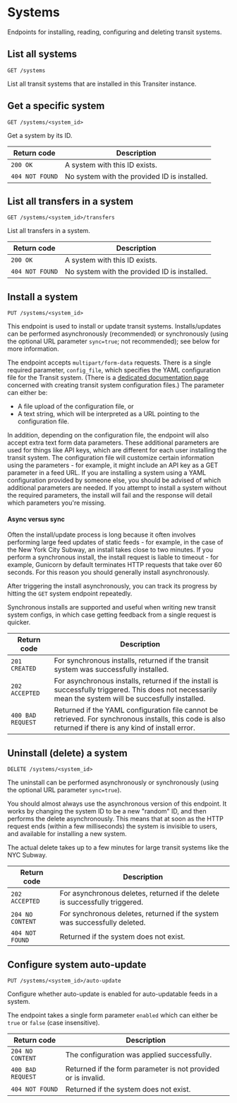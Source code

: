 # Systems


Endpoints for installing, reading, configuring and deleting transit systems.

## List all systems

`GET /systems`


List all transit systems that are installed in this Transiter instance.

## Get a specific system

`GET /systems/<system_id>`


Get a system by its ID.

Return code | Description
------------|-------------
`200 OK` | A system with this ID exists.
`404 NOT FOUND` | No system with the provided ID is installed.

## List all transfers in a system

`GET /systems/<system_id>/transfers`


List all transfers in a system.

Return code | Description
------------|-------------
`200 OK` | A system with this ID exists.
`404 NOT FOUND` | No system with the provided ID is installed.

## Install a system

`PUT /systems/<system_id>`


This endpoint is used to install or update transit systems.
Installs/updates can be performed asynchronously (recommended)
or synchronously (using the optional URL parameter `sync=true`; not recommended);
see below for more information.

The endpoint accepts `multipart/form-data` requests.
There is a single required parameter, `config_file`, which
specifies the YAML configuration file for the Transit system.
(There is a [dedicated documentation page](systems.md) concerned with creating transit system configuration files.)
The parameter can either be:

- A file upload of the configuration file, or
- A text string, which will be interpreted as a URL pointing to the configuration file.

In addition, depending on the configuration file, the endpoint will also accept extra text form data parameters.
These additional parameters are used for things like API keys, which are different
for each user installing the transit system.
The configuration file will customize certain information using the parameters -
    for example, it might include an API key as a GET parameter in a feed URL.
If you are installing a system using a YAML configuration provided by someone else, you
 should be advised of which additional parameters are needed.
If you attempt to install a system without the required parameters, the install will fail and
the response will detail which parameters you're missing.

#### Async versus sync

Often the install/update process is long because it often involves performing
large feed updates
of static feeds - for example, in the case of the New York City Subway,
an install takes close to two minutes.
If you perform a synchronous install, the install request is liable
to timeout - for example, Gunicorn by default terminates HTTP
requests that take over 60 seconds.
For this reason you should generally install asynchronously.

After triggering the install asynchronously, you can track its
progress by hitting the `GET` system endpoint repeatedly.

Synchronous installs are supported and useful when writing new
transit system configs, in which case getting feedback from a single request
is quicker.

Return code         | Description
--------------------|-------------
`201 CREATED`       | For synchronous installs, returned if the transit system was successfully installed.
`202 ACCEPTED`      | For asynchronous installs, returned if the install is successfully triggered. This does not necessarily mean the system will be succesfully installed.
`400 BAD REQUEST`   | Returned if the YAML configuration file cannot be retrieved. For synchronous installs, this code is also returned if there is any kind of install error.

## Uninstall (delete) a system

`DELETE /systems/<system_id>`


The uninstall can be performed asynchronously or synchronously (using the
optional URL parameter `sync=true`).

You should almost always use the asynchronous version of this endpoint.
It works by changing the system ID to be a new "random" ID, and then performs
the delete asynchronously.
This means that at soon as the HTTP request ends (within a few milliseconds)
the system is invisible to users, and available for installing a new system.

The actual delete takes up to a few minutes for large transit systems like
the NYC Subway.

Return code         | Description
--------------------|-------------
`202 ACCEPTED`      | For asynchronous deletes, returned if the delete is successfully triggered.
`204 NO CONTENT`    | For synchronous deletes, returned if the system was successfully deleted.
`404 NOT FOUND`     | Returned if the system does not exist.

## Configure system auto-update

`PUT /systems/<system_id>/auto-update`


Configure whether auto-update is enabled for
 auto-updatable feeds in a system.

The endpoint takes a single form parameter `enabled`
which can either be `true` or `false` (case insensitive).

Return code         | Description
--------------------|-------------
`204 NO CONTENT`    | The configuration was applied successfully.
`400 BAD REQUEST`   | Returned if the form parameter is not provided or is invalid.
`404 NOT FOUND`     | Returned if the system does not exist.
